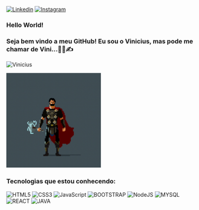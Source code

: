 
[![Linkedin](https://img.shields.io/badge/LinkedIn-0077B5?style=for-the-badge&logo=linkedin&logoColor=white)](https://www.linkedin.com/in/vinicius-souza-064531210/)
[![Instagram](https://img.shields.io/badge/Instagram-E4405F?style=for-the-badge&logo=instagram&logoColor=white)](https://www.instagram.com/stads_tec/)
### Hello World! 
### Seja bem vindo a meu GitHub! Eu sou o Vinicius, mas pode me chamar de Vini...👨‍💻✍ 
![Vinicius](https://github-readme-stats.vercel.app/api?username=Vinicius-Souza-Araujo&theme=blue-green)

<img alt="ViniThor" src="https://github.com/Vinicius-Souza-Araujo/Vinicius-Souza-Araujo/blob/main/Gif/ViniThor.gif" width=250px>

### Tecnologias que estou conhecendo:   
![HTML5](https://img.shields.io/badge/HTML5-E34F26?style=for-the-badge&logo=html5&logoColor=white)
![CSS3](https://img.shields.io/badge/CSS3-1572B6?style=for-the-badge&logo=css3&logoColor=white)
![JavaScript](https://img.shields.io/badge/JavaScript-323330?style=for-the-badge&logo=javascript&logoColor=F7DF1E)
![BOOTSTRAP](https://img.shields.io/badge/Bootstrap-563D7C?style=for-the-badge&logo=bootstrap&logoColor=white)
![NodeJS](https://img.shields.io/badge/Node.js-43853D?style=for-the-badge&logo=node.js&logoColor=white)
![MYSQL](https://img.shields.io/badge/MySQL-00000F?style=for-the-badge&logo=mysql&logoColor=white)
![REACT](https://img.shields.io/badge/React-20232A?style=for-the-badge&logo=react&logoColor=61DAFB)
![JAVA](https://img.shields.io/badge/Java-ED8B00?style=for-the-badge&logo=java&logoColor=white)


